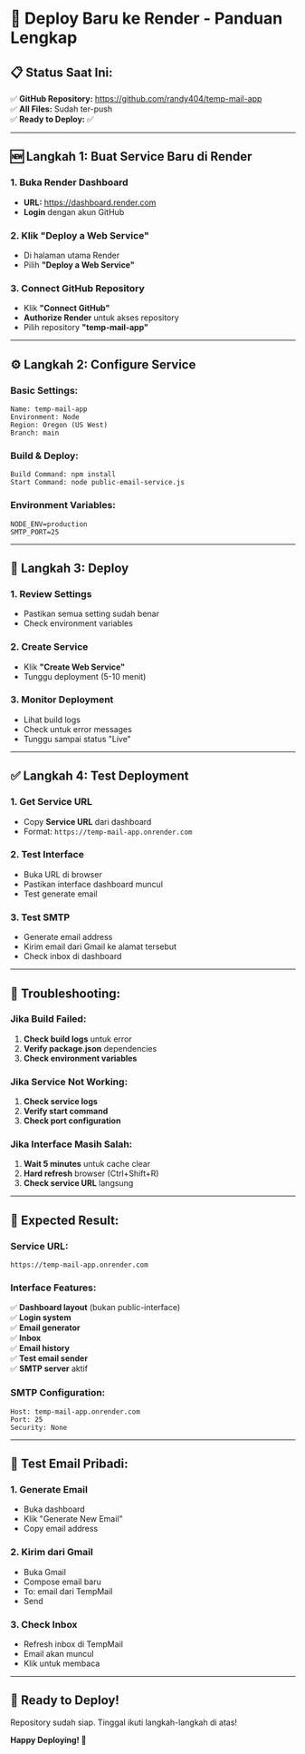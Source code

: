 # 🚀 Deploy Baru ke Render - Panduan Lengkap

## 📋 **Status Saat Ini:**
✅ **GitHub Repository:** https://github.com/randy404/temp-mail-app  
✅ **All Files:** Sudah ter-push  
✅ **Ready to Deploy:** ✅  

---

## 🆕 **Langkah 1: Buat Service Baru di Render**

### **1. Buka Render Dashboard**
- **URL:** https://dashboard.render.com
- **Login** dengan akun GitHub

### **2. Klik "Deploy a Web Service"**
- Di halaman utama Render
- Pilih **"Deploy a Web Service"**

### **3. Connect GitHub Repository**
- Klik **"Connect GitHub"**
- **Authorize Render** untuk akses repository
- Pilih repository **"temp-mail-app"**

---

## ⚙️ **Langkah 2: Configure Service**

### **Basic Settings:**
```
Name: temp-mail-app
Environment: Node
Region: Oregon (US West)
Branch: main
```

### **Build & Deploy:**
```
Build Command: npm install
Start Command: node public-email-service.js
```

### **Environment Variables:**
```
NODE_ENV=production
SMTP_PORT=25
```

---

## 🚀 **Langkah 3: Deploy**

### **1. Review Settings**
- Pastikan semua setting sudah benar
- Check environment variables

### **2. Create Service**
- Klik **"Create Web Service"**
- Tunggu deployment (5-10 menit)

### **3. Monitor Deployment**
- Lihat build logs
- Check untuk error messages
- Tunggu sampai status "Live"

---

## ✅ **Langkah 4: Test Deployment**

### **1. Get Service URL**
- Copy **Service URL** dari dashboard
- Format: `https://temp-mail-app.onrender.com`

### **2. Test Interface**
- Buka URL di browser
- Pastikan interface dashboard muncul
- Test generate email

### **3. Test SMTP**
- Generate email address
- Kirim email dari Gmail ke alamat tersebut
- Check inbox di dashboard

---

## 🔧 **Troubleshooting:**

### **Jika Build Failed:**
1. **Check build logs** untuk error
2. **Verify package.json** dependencies
3. **Check environment variables**

### **Jika Service Not Working:**
1. **Check service logs**
2. **Verify start command**
3. **Check port configuration**

### **Jika Interface Masih Salah:**
1. **Wait 5 minutes** untuk cache clear
2. **Hard refresh** browser (Ctrl+Shift+R)
3. **Check service URL** langsung

---

## 📧 **Expected Result:**

### **Service URL:**
```
https://temp-mail-app.onrender.com
```

### **Interface Features:**
✅ **Dashboard layout** (bukan public-interface)  
✅ **Login system**  
✅ **Email generator**  
✅ **Inbox**  
✅ **Email history**  
✅ **Test email sender**  
✅ **SMTP server** aktif  

### **SMTP Configuration:**
```
Host: temp-mail-app.onrender.com
Port: 25
Security: None
```

---

## 🎯 **Test Email Pribadi:**

### **1. Generate Email**
- Buka dashboard
- Klik "Generate New Email"
- Copy email address

### **2. Kirim dari Gmail**
- Buka Gmail
- Compose email baru
- To: email dari TempMail
- Send

### **3. Check Inbox**
- Refresh inbox di TempMail
- Email akan muncul
- Klik untuk membaca

---

## 🚀 **Ready to Deploy!**

Repository sudah siap. Tinggal ikuti langkah-langkah di atas!

**Happy Deploying! 🎉**
